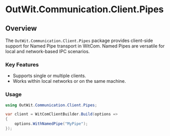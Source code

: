 # OutWit.Communication.Client.Pipes

## Overview
The `OutWit.Communication.Client.Pipes` package provides client-side support for Named Pipe transport in WitCom. Named Pipes are versatile for local and network-based IPC scenarios.

### Key Features
- Supports single or multiple clients.
- Works within local networks or on the same machine.

### Usage
```csharp
using OutWit.Communication.Client.Pipes;

var client = WitComClientBuilder.Build(options =>
{
    options.WithNamedPipe("MyPipe");
});
```
